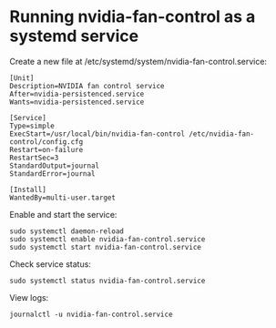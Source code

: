 # Running nvidia-fan-control as a systemd service

Create a new file at /etc/systemd/system/nvidia-fan-control.service:

```
[Unit]
Description=NVIDIA fan control service
After=nvidia-persistenced.service
Wants=nvidia-persistenced.service

[Service]
Type=simple
ExecStart=/usr/local/bin/nvidia-fan-control /etc/nvidia-fan-control/config.cfg
Restart=on-failure
RestartSec=3
StandardOutput=journal
StandardError=journal

[Install]
WantedBy=multi-user.target
```

Enable and start the service:

```
sudo systemctl daemon-reload
sudo systemctl enable nvidia-fan-control.service
sudo systemctl start nvidia-fan-control.service
``` 

Check service status:

```
sudo systemctl status nvidia-fan-control.service
```

View logs:

```
journalctl -u nvidia-fan-control.service
```